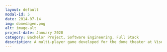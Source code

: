 ```yaml
---
layout: default
modal-id: 5
date: 2014-07-14
img: domedagen.png
alt: image-alt
project-date: January 2020
category: Bachelor Project, Software Engineering, Full Stack
description: A multi-player game developed for the dome theater at Visualiseringscenter C as part of the education M.Sc. in Media Technology and Engineering. [Github Repo]({% link https://github.com/veiyas/DomeDagen %})
---
```

